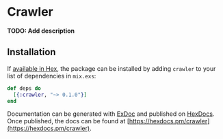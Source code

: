 # Crawler

**TODO: Add description**

## Installation

If [available in Hex](https://hex.pm/docs/publish), the package can be installed
by adding `crawler` to your list of dependencies in `mix.exs`:

```elixir
def deps do
  [{:crawler, "~> 0.1.0"}]
end
```

Documentation can be generated with [ExDoc](https://github.com/elixir-lang/ex_doc)
and published on [HexDocs](https://hexdocs.pm). Once published, the docs can
be found at [https://hexdocs.pm/crawler](https://hexdocs.pm/crawler).

